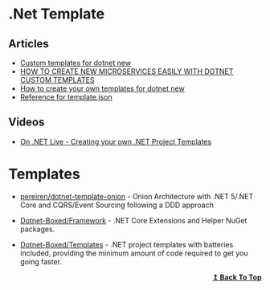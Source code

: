# .Net Template

## Articles
- [Custom templates for dotnet new](https://docs.microsoft.com/en-us/dotnet/core/tools/custom-templates)
- [HOW TO CREATE NEW MICROSERVICES EASILY WITH DOTNET CUSTOM TEMPLATES](https://kristhecodingunicorn.com/post/dotnet_custom_templates/)
- [How to create your own templates for dotnet new](https://devblogs.microsoft.com/dotnet/how-to-create-your-own-templates-for-dotnet-new/)
- [Reference for template.json](https://github.com/dotnet/templating/wiki/Reference-for-template.json)
## Videos

- [On .NET Live - Creating your own .NET Project Templates](https://www.youtube.com/watch?v=H_pqfeRgTYw&t=751s)

# Templates

- [pereiren/dotnet-template-onion](https://github.com/pereiren/dotnet-template-onion) - Onion Architecture with .NET 5/.NET Core and CQRS/Event Sourcing following a DDD approach

- [Dotnet-Boxed/Framework](https://github.com/Dotnet-Boxed/Framework) - .NET Core Extensions and Helper NuGet packages.

- [Dotnet-Boxed/Templates](https://github.com/Dotnet-Boxed/Templates) - .NET project templates with batteries included, providing the minimum amount of code required to get you going faster.

<div align="right">
  <b><a href="#contents">↥ Back To Top</a></b>
</div>
